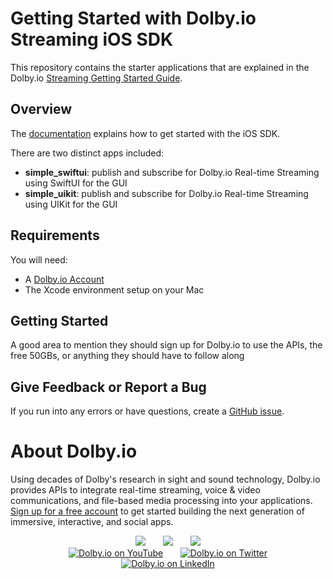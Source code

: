 
# Getting Started with Dolby.io Streaming iOS SDK

This repository contains the starter applications that are explained in the 
Dolby.io [Streaming Getting Started Guide](https://docs.dolby.io/streaming-apis/docs/getting-started).

## Overview

The [documentation](https://docs.dolby.io/streaming-apis/docs/getting-started) explains how to get started with the iOS SDK. 

There are two distinct  apps included:
- **simple_swiftui**: publish and subscribe for Dolby.io Real-time Streaming using SwiftUI for the GUI
- **simple_uikit**: publish and subscribe for Dolby.io Real-time Streaming using UIKit for the GUI

## Requirements

You will need:
- A [Dolby.io Account](https://dashboard.dolby.io/signup)
- The Xcode environment setup on your Mac

## Getting Started

A good area to mention they should sign up for Dolby.io to use the APIs, the free 50GBs, or anything they should have to follow along

## Give Feedback or Report a Bug

If you run into any errors or have questions, create a [GitHub issue](https://github.com/dolbyio-samples/stream-sdk-ios-getting-started/issues).


# About Dolby.io

Using decades of Dolby's research in sight and sound technology, Dolby.io provides APIs to integrate real-time streaming, voice & video communications, and file-based media processing into your applications. [Sign up for a free account](https://dashboard.dolby.io/signup/) to get started building the next generation of immersive, interactive, and social apps.

<div align="center">
  <a href="https://dolby.io/" target="_blank"><img src="https://img.shields.io/badge/Dolby.io-0A0A0A?style=for-the-badge&logo=dolby&logoColor=white"/></a>
&nbsp; &nbsp; &nbsp;
  <a href="https://docs.dolby.io/" target="_blank"><img src="https://img.shields.io/badge/Dolby.io-Docs-0A0A0A?style=for-the-badge&logoColor=white"/></a>
&nbsp; &nbsp; &nbsp;
  <a href="https://dolby.io/blog/category/developer/" target="_blank"><img src="https://img.shields.io/badge/Dolby.io-Blog-0A0A0A?style=for-the-badge&logoColor=white"/></a>
</div>

<div align="center">
&nbsp; &nbsp; &nbsp;
  <a href="https://youtube.com/@dolbyio" target="_blank"><img src="https://img.shields.io/badge/YouTube-red?style=flat-square&logo=youtube&logoColor=white" alt="Dolby.io on YouTube"/></a>
&nbsp; &nbsp; &nbsp; 
  <a href="https://twitter.com/dolbyio" target="_blank"><img src="https://img.shields.io/badge/Twitter-blue?style=flat-square&logo=twitter&logoColor=white" alt="Dolby.io on Twitter"/></a>
&nbsp; &nbsp; &nbsp;
  <a href="https://www.linkedin.com/company/dolbyio/" target="_blank"><img src="https://img.shields.io/badge/LinkedIn-0077B5?style=flat-square&logo=linkedin&logoColor=white" alt="Dolby.io on LinkedIn"/></a>
</div>
